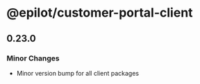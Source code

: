 # @epilot/customer-portal-client

## 0.23.0

### Minor Changes

- Minor version bump for all client packages
